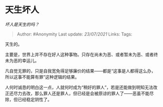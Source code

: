 # 天生坏人
*坏人是天生的吗？*

> Author: #Anonymity
Last update: *23/07/2021* 
Links:
Tags:  


天生的。

主要是，世界上并不存在好人这种事物。只存在尚未为恶、或者暂未为恶、或者终未为恶的幸运儿。

凡自觉无罪的，只是自我宽免得足够廉价的结果——都是“这事是人都得这么办，所以这事不能算有罪”这种逻辑的结果。

人何时诚恳的明白这一点，人就何时成为“稍好的罪人”，若是还能做到明知无法改正还尽力去改，那么罪人还是罪人，但已经是会被原谅的罪人了——恶虽不能尽除，但已经稳定阴性了。



